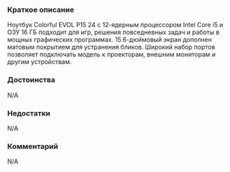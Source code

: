 ### **Краткое описание**
Ноутбук Colorful EVOL P15 24 с 12-ядерным процессором Intel Core i5 и ОЗУ 16 ГБ подходит для игр, решения повседневных задач и работы в мощных графических программах. 15.6-дюймовый экран дополнен матовым покрытием для устранения бликов. Широкий набор портов позволяет подключать модель к проекторам, внешним мониторам и другим устройствам.

### **Достоинства**
N/A

### **Недостатки**
N/A

### **Комментарий**
N/A
